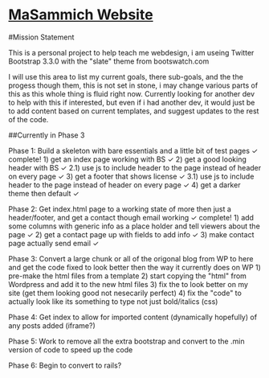 [MaSammich Website][main-site]
========

#Mission Statement

This is a personal project to help teach me webdesign, i am useing Twitter Bootstrap 3.3.0 with the "slate" theme from bootswatch.com

I will use this area to list my current goals, there sub-goals, and the the progess though them, this is not set in stone, i may change various parts of this as this whole thing is fluid right now. Currently looking for another dev to help with this if interested, but even if i had another dev, it would just be to add content based on current templates, and suggest updates to the rest of the code. 

##Currently in Phase 3

Phase 1: Build a skeleton with bare essentials and a little bit of test pages &check; complete!
	1) get an index page working with BS &check;
	2) get a good looking header with BS &check;
		2.1) use js to include header to the page instead of header on every page &check;
	3) get a footer that shows license &check;
		3.1) use js to include header to the page instead of header on every page &check;
	4) get a darker theme then default &check;

Phase 2: Get index.html page to a working state of more then just a header/footer, and get a contact though email working &check; complete!
	1) add some columns with generic info as a place holder and tell viewers about the page &check;
	2) get a contact page up with fields to add info &check;
	3) make contact page actually send email &check;

Phase 3: Convert a large chunk or all of the origonal blog from WP to here and get the code fixed to look better then the way it currently does on WP
	1) pre-make the html files from a template
	2) start copying the "html" from Wordpress and add it to the new html files
	3) fix the to look better on my site (get them looking good not nesecarily perfect)
	4) fix the "code" to actually look like its something to type not just bold/italics (css)

Phase 4: Get index to allow for imported content (dynamically hopefully) of any posts added (iframe?)

Phase 5: Work to remove all the extra bootstrap and convert to the .min version of code to speed up the code

Phase 6: Begin to convert to rails?



[main-site]:	http://masammich.technoanomaly.com/index.html